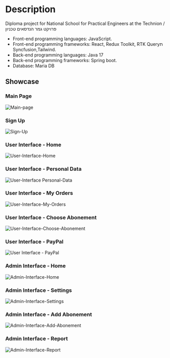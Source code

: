 # Description
Diploma project for National School for Practical Engineers at the Technion /  פרויקט גמר הנדסאים טכניון


- Front-end programming languages: JavaScript.
- Front-end programming frameworks: React, Redux Toolkit, RTK Queryת Syncfusion,Tailwind. 
- Back-end programming languages: Java 17
- Back-end programming frameworks: Spring boot.
- Database: Maria DB


## Showcase
### Main Page
![Main-page](https://github.com/IaroslavKuts/table-tennis-leisure-spring-boot/assets/73539433/7950aee1-3d98-4ec4-a116-a8c42a551f03)


### Sign Up
![Sign-Up](https://github.com/IaroslavKuts/table-tennis-leisure-spring-boot/assets/73539433/c159a2f6-96cc-4fad-9d4c-3e6d8b70a21b)


### User Interface - Home
![User-Interface-Home](https://github.com/IaroslavKuts/table-tennis-leisure-spring-boot/assets/73539433/388b3206-5a7e-4a23-9cf2-4c7a321e2da2)


### User Interface - Personal Data
![User-Interface  Personal-Data](https://github.com/IaroslavKuts/table-tennis-leisure-spring-boot/assets/73539433/320b9d54-9aa8-4ce9-9025-838d4c7aa2f6)


### User Interface - My Orders
![User-Interface-My-Orders](https://github.com/IaroslavKuts/table-tennis-leisure-spring-boot/assets/73539433/f87d2e55-fd23-4cb4-b4e9-a9358620a8b0)


### User Interface - Choose Abonement
![User-Interface-Choose-Abonement](https://github.com/IaroslavKuts/table-tennis-leisure-spring-boot/assets/73539433/60bf8a87-bcc3-4c54-9ccf-331b3ff15e93)

### User Interface - PayPal
![User Interface - PayPal](https://github.com/IaroslavKuts/table-tennis-leisure-spring-boot/assets/73539433/5a4f2aa4-84cf-48ca-8f08-bda2d9272d68)



### Admin Interface - Home
![Admin-Interface-Home](https://github.com/IaroslavKuts/table-tennis-leisure-spring-boot/assets/73539433/b5b28fd3-2087-4c0e-b5dc-1e05cccbdad2)


### Admin Interface - Settings
![Admin-Interface-Settings](https://github.com/IaroslavKuts/table-tennis-leisure-spring-boot/assets/73539433/efe8cc7c-dfea-4ccc-8521-35cde98069d8)


### Admin Interface - Add Abonement
![Admin-Interface-Add-Abonement](https://github.com/IaroslavKuts/table-tennis-leisure-spring-boot/assets/73539433/673d5a94-6ede-4ead-9f8d-5a0d30fc0cb0)


### Admin Interface - Report
![Admin-Interface-Report](https://github.com/IaroslavKuts/table-tennis-leisure-spring-boot/assets/73539433/8bb51502-4d4a-42da-ba59-358816a775d8)
